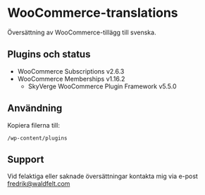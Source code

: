 # WooCommerce-translations
Översättning av WooCommerce-tillägg till svenska.
## Plugins och status
* WooCommerce Subscriptions v2.6.3
* WooCommerce Memberships v1.16.2
    * SkyVerge WooCommerce Plugin Framework v5.5.0

## Användning
Kopiera filerna till:
````
/wp-content/plugins
````
## Support
Vid felaktiga eller saknade översättningar kontakta mig via e-post fredrik@waldfelt.com
